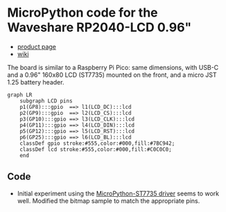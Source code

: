 # MicroPython code for the Waveshare RP2040-LCD 0.96"

- [product page](https://www.waveshare.com/rp2040-lcd-0.96.htm)
- [wiki](https://www.waveshare.com/wiki/RP2040-LCD-0.96)

The board is similar to a Raspberry Pi Pico: same dimensions, with USB-C and a 0.96" 160x80 LCD (ST7735) mounted on the front, and a micro JST 1.25 battery header.

```mermaid
graph LR
    subgraph LCD pins
    p1(GP8):::gpio  ==> l1(LCD_DC):::lcd
    p2(GP9):::gpio  ==> l2(LCD_CS):::lcd
    p3(GP10):::gpio ==> l3(LCD_CLK):::lcd
    p4(GP11):::gpio ==> l4(LCD_DIN):::lcd
    p5(GP12):::gpio ==> l5(LCD_RST):::lcd
    p6(GP25):::gpio ==> l6(LCD_BL):::lcd
    classDef gpio stroke:#555,color:#000,fill:#7BC942;
    classDef lcd stroke:#555,color:#000,fill:#C0C0C0;
    end
```

## Code

- Initial experiment using the [MicroPython-ST7735 driver](https://github.com/boochow/MicroPython-ST7735) seems to work well. Modified the bitmap sample to match the appropriate pins.

